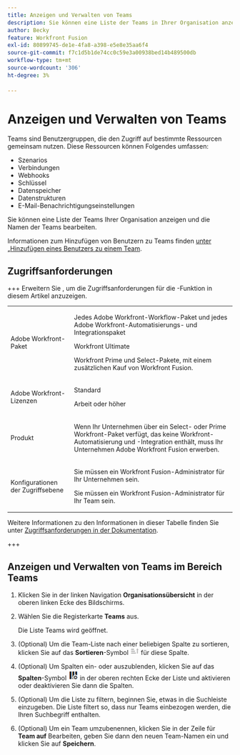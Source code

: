 ```yaml
---
title: Anzeigen und Verwalten von Teams
description: Sie können eine Liste der Teams in Ihrer Organisation anzeigen und die Team-Namen bearbeiten.
author: Becky
feature: Workfront Fusion
exl-id: 80899745-de1e-4fa8-a398-e5e8e35aa6f4
source-git-commit: f7c1d5b1de74cc0c59e3a00938bed14b489500db
workflow-type: tm+mt
source-wordcount: '306'
ht-degree: 3%

---
```


# Anzeigen und Verwalten von Teams

Teams sind Benutzergruppen, die den Zugriff auf bestimmte Ressourcen gemeinsam nutzen. Diese Ressourcen können Folgendes umfassen:

* Szenarios
* Verbindungen
* Webhooks
* Schlüssel
* Datenspeicher
* Datenstrukturen
* E-Mail-Benachrichtigungseinstellungen

Sie können eine Liste der Teams Ihrer Organisation anzeigen und die Namen der Teams bearbeiten.

Informationen zum Hinzufügen von Benutzern zu Teams finden [ unter „Hinzufügen eines Benutzers zu einem Team](/help/workfront-fusion/set-up-and-manage-workfront-fusion/set-up-and-manage-orgs-and-teams/set-up-orgs-teams-and-users/add-a-user-to-a-team.md).

## Zugriffsanforderungen

+++ Erweitern Sie , um die Zugriffsanforderungen für die -Funktion in diesem Artikel anzuzeigen.

<table style="table-layout:auto">
 <col> 
 <col> 
 <tbody> 
  <tr> 
   <td role="rowheader">Adobe Workfront-Paket</td> 
   <td> <p>Jedes Adobe Workfront-Workflow-Paket und jedes Adobe Workfront-Automatisierungs- und Integrationspaket</p><p>Workfront Ultimate</p><p>Workfront Prime und Select-Pakete, mit einem zusätzlichen Kauf von Workfront Fusion.</p> </td> 
  </tr> 
  <tr data-mc-conditions=""> 
   <td role="rowheader">Adobe Workfront-Lizenzen</td> 
   <td> <p>Standard</p><p>Arbeit oder höher</p> </td> 
  </tr> 
  <tr> 
   <td role="rowheader">Produkt</td> 
   <td>
   <p>Wenn Ihr Unternehmen über ein Select- oder Prime Workfront-Paket verfügt, das keine Workfront-Automatisierung und -Integration enthält, muss Ihr Unternehmen Adobe Workfront Fusion erwerben.</li></ul>
   </td> 
  </tr>
  <tr data-mc-conditions=""> 
   <td role="rowheader">Konfigurationen der Zugriffsebene</td> 
   <td> 
     <p>Sie müssen ein Workfront Fusion-Administrator für Ihr Unternehmen sein.</p>
     <p>Sie müssen ein Workfront Fusion-Administrator für Ihr Team sein.</p>
   </td> 
  </tr> 
 </tbody> 
</table>

Weitere Informationen zu den Informationen in dieser Tabelle finden Sie unter [Zugriffsanforderungen in der Dokumentation](/help/workfront-fusion/references/licenses-and-roles/access-level-requirements-in-documentation.md).

+++

## Anzeigen und Verwalten von Teams im Bereich Teams

1. Klicken Sie in der linken Navigation **Organisationsübersicht** in der oberen linken Ecke des Bildschirms.
1. Wählen Sie die Registerkarte **Teams** aus.

   Die Liste Teams wird geöffnet.

1. (Optional) Um die Team-Liste nach einer beliebigen Spalte zu sortieren, klicken Sie auf das **Sortieren**-Symbol ![Symbol Sortieren](assets/sort-icon.png) für diese Spalte.
1. (Optional) Um Spalten ein- oder auszublenden, klicken Sie auf das **Spalten**-Symbol ![Spalten-Symbol](assets/columns-icon.png) in der oberen rechten Ecke der Liste und aktivieren oder deaktivieren Sie dann die Spalten.
1. (Optional) Um die Liste zu filtern, beginnen Sie, etwas in die Suchleiste einzugeben. Die Liste filtert so, dass nur Teams einbezogen werden, die Ihren Suchbegriff enthalten.
1. (Optional) Um ein Team umzubenennen, klicken Sie in der Zeile für **Team auf** Bearbeiten, geben Sie dann den neuen Team-Namen ein und klicken Sie auf **Speichern**.
